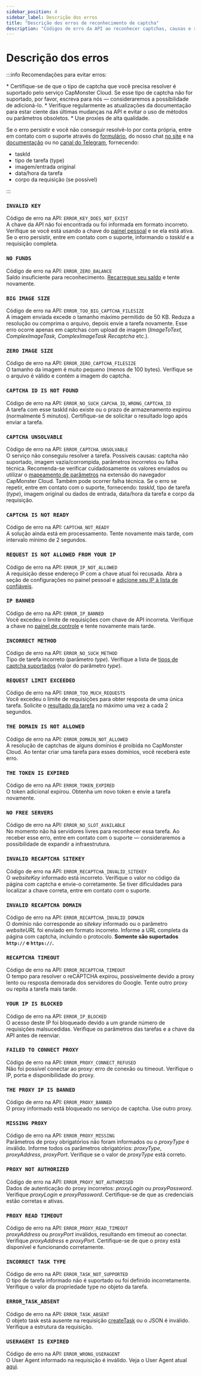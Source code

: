 ```yaml
---
sidebar_position: 4
sidebar_label: Descrição dos erros
title: "Descrição dos erros de reconhecimento de captcha"
description: "Códigos de erro da API ao reconhecer captchas, causas e recomendações para evitar erros ao integrar a API para solução e bypass de captchas no site do serviço Capmonster Cloud!"
---
```


# Descrição dos erros

:::info Recomendações para evitar erros:
<div style={{color: "#000"}}>
* Certifique-se de que o tipo de captcha que você precisa resolver é suportado pelo serviço CapMonster Cloud. Se esse tipo de captcha não for suportado, por favor, escreva para nós — consideraremos a possibilidade de adicioná-lo.
* Verifique regularmente as atualizações da documentação para estar ciente das últimas mudanças na API e evitar o uso de métodos ou parâmetros obsoletos.
* Use proxies de alta qualidade.

Se o erro persistir e você não conseguir resolvê-lo por conta própria, entre em contato com o suporte através do [formulário](https://helpdesk.zennolab.com/conversation/new), do nosso chat [no site](https://capmonster.cloud/) e na [documentação](https://docs.capmonster.cloud/) ou no [canal do Telegram](https://t.me/capmonstercloud), fornecendo:

- taskId
- tipo de tarefa (type)
- imagem/entrada original
- data/hora da tarefa
- corpo da requisição (se possível)
</div>
:::


### `INVALID KEY`
Código de erro na API: `ERROR_KEY_DOES_NOT_EXIST` <br />
A chave da API não foi encontrada ou foi informada em formato incorreto. Verifique se você está usando a chave do [painel pessoal](https://dash.capmonster.cloud/) e se ela está ativa. Se o erro persistir, entre em contato com o suporte, informando o *taskId* e a requisição completa.

### `NO FUNDS`
Código de erro na API: `ERROR_ZERO_BALANCE` <br />
Saldo insuficiente para reconhecimento. [Recarregue seu saldo](https://capmonster.cloud/SelectPaymentType) e tente novamente.

### `BIG IMAGE SIZE`
Código de erro na API: `ERROR_TOO_BIG_CAPTCHA_FILESIZE` <br />
A imagem enviada excede o tamanho máximo permitido de 50 KB. Reduza a resolução ou comprima o arquivo, depois envie a tarefa novamente. Esse erro ocorre apenas em captchas com upload de imagem (*ImageToText, ComplexImageTask, ComplexImageTask Recaptcha* etc.).

### `ZERO IMAGE SIZE`
Código de erro na API: `ERROR_ZERO_CAPTCHA_FILESIZE` <br />
O tamanho da imagem é muito pequeno (menos de 100 bytes). Verifique se o arquivo é válido e contém a imagem do captcha.

### `CAPTCHA ID IS NOT FOUND`
Código de erro na API: `ERROR_NO_SUCH_CAPCHA_ID`, `WRONG_CAPTCHA_ID` <br />
A tarefa com esse taskId não existe ou o prazo de armazenamento expirou (normalmente 5 minutos). Certifique-se de solicitar o resultado logo após enviar a tarefa.

### `CAPTCHA UNSOLVABLE`
Código de erro na API: `ERROR_CAPTCHA_UNSOLVABLE` <br />
O serviço não conseguiu resolver a tarefa. Possíveis causas: captcha não suportado, imagem vazia/corrompida, parâmetros incorretos ou falha técnica. Recomenda-se verificar cuidadosamente os valores enviados ou utilizar o [mapeamento de parâmetros](https://docs.capmonster.cloud/pt-br/docs/extension/extension-main/#mapeamento-de-par%C3%A2metros-de-captcha) na extensão do navegador CapMonster Cloud. Também pode ocorrer falha técnica. Se o erro se repetir, entre em contato com o suporte, fornecendo: *taskId*, tipo de tarefa (*type*), imagem original ou dados de entrada, data/hora da tarefa e corpo da requisição.

### `CAPTCHA IS NOT READY`
Código de erro na API: `CAPTCHA_NOT_READY` <br />
A solução ainda está em processamento. Tente novamente mais tarde, com intervalo mínimo de 2 segundos.

### `REQUEST IS NOT ALLOWED FROM YOUR IP`
Código de erro na API: `ERROR_IP_NOT_ALLOWED` <br />
A requisição desse endereço IP com a chave atual foi recusada. Abra a seção de configurações no painel pessoal e [adicione seu IP à lista de confiáveis](https://dash.capmonster.cloud/Account/Settings).

### `IP BANNED`
Código de erro na API: `ERROR_IP_BANNED` <br />
Você excedeu o limite de requisições com chave de API incorreta. Verifique a chave no [painel de controle](https://dash.capmonster.cloud/) e tente novamente mais tarde.

### `INCORRECT METHOD`
Código de erro na API: `ERROR_NO_SUCH_METHOD` <br />
Tipo de tarefa incorreto (parâmetro *type*). Verifique a lista de [tipos de captcha suportados](https://docs.capmonster.cloud/pt-br/docs/captchas/) (valor do parâmetro *type*).

### `REQUEST LIMIT EXCEEDED`
Código de erro na API: `ERROR_TOO_MUCH_REQUESTS` <br />
Você excedeu o limite de requisições para obter resposta de uma única tarefa. Solicite o [resultado da tarefa](./methods/get-task-result.md) no máximo uma vez a cada 2 segundos.

### `THE DOMAIN IS NOT ALLOWED`
Código de erro na API: `ERROR_DOMAIN_NOT_ALLOWED` <br />
A resolução de captchas de alguns domínios é proibida no CapMonster Cloud. Ao tentar criar uma tarefa para esses domínios, você receberá este erro.

### `THE TOKEN IS EXPIRED`
Código de erro na API: `ERROR_TOKEN_EXPIRED` <br />
O token adicional expirou. Obtenha um novo token e envie a tarefa novamente.

### `NO FREE SERVERS`
Código de erro na API: `ERROR_NO_SLOT_AVAILABLE` <br />
No momento não há servidores livres para reconhecer essa tarefa. Ao receber esse erro, entre em contato com o suporte — consideraremos a possibilidade de expandir a infraestrutura.

### `INVALID RECAPTCHA SITEKEY`
Código de erro na API: `ERROR_RECAPTCHA_INVALID_SITEKEY` <br />
O *websiteKey* informado está incorreto. Verifique o valor no código da página com captcha e envie-o corretamente. Se tiver dificuldades para localizar a chave correta, entre em contato com o suporte.

### `INVALID RECAPTCHA DOMAIN`
Código de erro na API: `ERROR_RECAPTCHA_INVALID_DOMAIN` <br />
O domínio não corresponde ao *sitekey* informado ou o parâmetro *websiteURL* foi enviado em formato incorreto. Informe a URL completa da página com captcha, incluindo o protocolo. **Somente são suportados `http://` e `https://`.**

### `RECAPTCHA TIMEOUT`
Código de erro na API: `ERROR_RECAPTCHA_TIMEOUT` <br />
O tempo para resolver o reCAPTCHA expirou, possivelmente devido a proxy lento ou resposta demorada dos servidores do Google. Tente outro proxy ou repita a tarefa mais tarde.

### `YOUR IP IS BLOCKED`
Código de erro na API: `ERROR_IP_BLOCKED` <br />
O acesso deste IP foi bloqueado devido a um grande número de requisições malsucedidas. Verifique os parâmetros das tarefas e a chave da API antes de reenviar.

### `FAILED TO CONNECT PROXY`
Código de erro na API: `ERROR_PROXY_CONNECT_REFUSED` <br />
Não foi possível conectar ao proxy: erro de conexão ou timeout. Verifique o IP, porta e disponibilidade do proxy.

### `THE PROXY IP IS BANNED`
Código de erro na API: `ERROR_PROXY_BANNED` <br />
O proxy informado está bloqueado no serviço de captcha. Use outro proxy.

### `MISSING PROXY`
Código de erro na API: `ERROR_PROXY_MISSING`<br />
Parâmetros de proxy obrigatórios não foram informados ou o *proxyType* é inválido. Informe todos os parâmetros obrigatórios: *proxyType*, *proxyAddress*, *proxyPort*. Verifique se o valor de *proxyType* está correto.

### `PROXY NOT AUTHORIZED`
Código de erro na API: `ERROR_PROXY_NOT_AUTHORISED`<br />
Dados de autenticação do proxy incorretos: *proxyLogin* ou *proxyPassword*. Verifique *proxyLogin* e *proxyPassword*. Certifique-se de que as credenciais estão corretas e ativas.

### `PROXY READ TIMEOUT`
Código de erro na API: `ERROR_PROXY_READ_TIMEOUT`<br />
*proxyAddress* ou *proxyPort* inválidos, resultando em timeout ao conectar. Verifique *proxyAddress* e *proxyPort*. Certifique-se de que o proxy está disponível e funcionando corretamente.

### `INCORRECT TASK TYPE`
Código de erro na API: `ERROR_TASK_NOT_SUPPORTED` <br />
O tipo de tarefa informado não é suportado ou foi definido incorretamente. Verifique o valor da propriedade type no objeto da tarefa.

### `ERROR_TASK_ABSENT`
Código de erro na API: `ERROR_TASK_ABSENT` <br />
O objeto task está ausente na requisição [createTask](./methods/create-task.md) ou o JSON é inválido. Verifique a estrutura da requisição.

### `USERAGENT IS EXPIRED`
Código de erro na API: `ERROR_WRONG_USERAGENT`<br />
O User Agent informado na requisição é inválido. Veja o User Agent atual [aqui](https://capmonster.cloud/api/useragent/actual).
